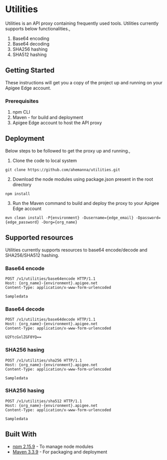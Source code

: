 # Utilities

Utilities is an API proxy containing frequently used tools. Utilities currently supports below functionalities.,

1. Base64 encoding
2. Base64 decoding
3. SHA256 hashing
4. SHA512 hashing

## Getting Started

These instructions will get you a copy of the project up and running on your Apigee Edge account.

### Prerequisites

1. npm CLI
2. Maven - for build and deployment
3. Apigee Edge account to host the API proxy

## Deployment

Below steps to be followed to get the proxy up and running.,

1. Clone the code to local system

```
git clone https://github.com/ahemanna/utilities.git
```

2. Download the node modules using package.json present in the root directory

```
npm install
```

3. Run the Maven command to build and deploy the proxy to your Apigee Edge account

```
mvn clean install -P{environment} -Dusername={edge_email} -Dpassword={edge_password} -Dorg={org_name}
```

## Supported resources

Utilities currently supports resources to base64 encode/decode and SHA256/SHA512 hashing.

### Base64 encode

```
POST /v1/utilities/base64encode HTTP/1.1
Host: {org_name}-{environment}.apigee.net
Content-Type: application/x-www-form-urlencoded

Sampledata
```

### Base64 decode

```
POST /v1/utilities/base64decode HTTP/1.1
Host: {org_name}-{environment}.apigee.net
Content-Type: application/x-www-form-urlencoded

U2FtcGxlZGF0YQ==
```

### SHA256 hasing

```
POST /v1/utilities/sha256 HTTP/1.1
Host: {org_name}-{environment}.apigee.net
Content-Type: application/x-www-form-urlencoded

Sampledata
```

### SHA256 hasing

```
POST /v1/utilities/sha512 HTTP/1.1
Host: {org_name}-{environment}.apigee.net
Content-Type: application/x-www-form-urlencoded

Sampledata
```

## Built With

* [npm 2.15.9](https://www.npmjs.com/) - To manage node modules
* [Maven 3.3.9](https://maven.apache.org/) - For packaging and deployment
